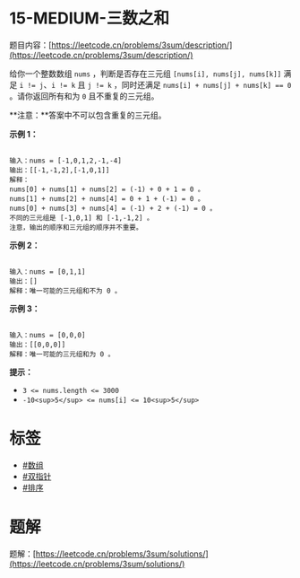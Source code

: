 # 15-MEDIUM-三数之和
题目内容：[https://leetcode.cn/problems/3sum/description/](https://leetcode.cn/problems/3sum/description/)

给你一个整数数组 `nums` ，判断是否存在三元组 `[nums[i], nums[j], nums[k]]` 满足 `i != j`、`i != k` 且 `j != k` ，同时还满足 `nums[i] + nums[j] + nums[k] == 0` 。请你返回所有和为 `0` 且不重复的三元组。

**注意：**答案中不可以包含重复的三元组。

**示例 1：**

```

输入：nums = [-1,0,1,2,-1,-4]
输出：[[-1,-1,2],[-1,0,1]]
解释：
nums[0] + nums[1] + nums[2] = (-1) + 0 + 1 = 0 。
nums[1] + nums[2] + nums[4] = 0 + 1 + (-1) = 0 。
nums[0] + nums[3] + nums[4] = (-1) + 2 + (-1) = 0 。
不同的三元组是 [-1,0,1] 和 [-1,-1,2] 。
注意，输出的顺序和三元组的顺序并不重要。
```

**示例 2：**

```

输入：nums = [0,1,1]
输出：[]
解释：唯一可能的三元组和不为 0 。
```

**示例 3：**

```

输入：nums = [0,0,0]
输出：[[0,0,0]]
解释：唯一可能的三元组和为 0 。
```

**提示：**

* `3 <= nums.length <= 3000`
* `-10<sup>5</sup> <= nums[i] <= 10<sup>5</sup>`

# 标签
- [#数组](https://leetcode.cn/tag/array)
- [#双指针](https://leetcode.cn/tag/two-pointers)
- [#排序](https://leetcode.cn/tag/sorting)

# 题解
题解：[https://leetcode.cn/problems/3sum/solutions/](https://leetcode.cn/problems/3sum/solutions/)
